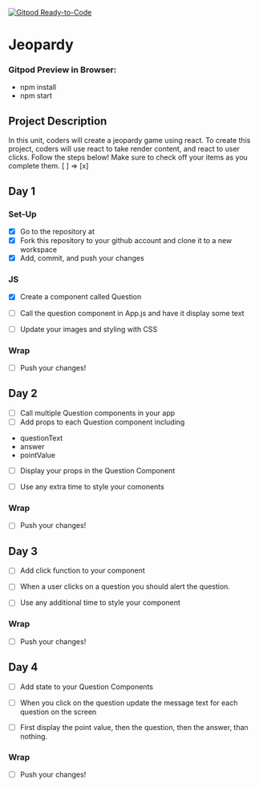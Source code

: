 [![Gitpod Ready-to-Code](https://img.shields.io/badge/Gitpod-Ready--to--Code-blue?logo=gitpod)](https://gitpod.io/#https://github.com/itscodenation/jeopardy) 

# Jeopardy

### Gitpod Preview in Browser:
- npm install
- npm start

## Project Description
In this unit, coders will create a jeopardy game using react. To create this project, coders will use react to take render content, and react to user clicks.
Follow the steps below!
Make sure to check off your items as you complete them. [ ] => [x]

## Day 1
### Set-Up
- [x] Go to the repository at
- [x] Fork this repository to your github account and clone it to a new workspace
- [x] Add, commit, and push your changes

### JS
- [x] Create a component called Question
- [ ] Call the question component in  App.js and have it display some text
- [ ] Update your images and styling with CSS


### Wrap
- [ ] Push your changes!

## Day 2
- [ ] Call multiple Question components in your app
- [ ] Add props to each  Question component including
- questionText
- answer
- pointValue
- [ ] Display your props in the Question Component
- [ ] Use any extra time to style your comonents


### Wrap
- [ ] Push your changes!


## Day 3
- [ ] Add click function to your component
- [ ] When a user clicks on a question you should alert the question.
- [ ] Use any additional time to style your component


### Wrap
- [ ] Push your changes!

## Day 4
- [ ] Add state to your Question Components
- [ ] When you click on the question update the message text for each question on the screen
- [ ] First display the point value, then the question, then the answer, than nothing.


### Wrap
- [ ] Push your changes!


